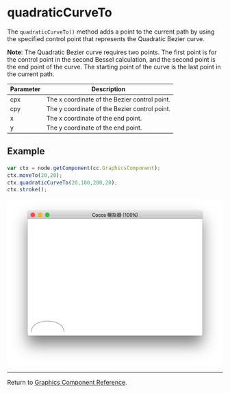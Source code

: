 # quadraticCurveTo

The `quadraticCurveTo()` method adds a point to the current path by using the specified control point that represents the Quadratic Bezier curve.

**Note**: The Quadratic Bezier curve requires two points. The first point is for the control point in the second Bessel calculation, and the second point is the end point of the curve. The starting point of the curve is the last point in the current path.

| Parameter | Description |
| -------------- | ----------- |
| cpx | The x coordinate of the Bezier control point. |
| cpy | The y coordinate of the Bezier control point. |
| x | The x coordinate of the end point. |
| y | The y coordinate of the end point. |

## Example

```javascript
var ctx = node.getComponent(cc.GraphicsComponent);
ctx.moveTo(20,20);
ctx.quadraticCurveTo(20,100,200,20);
ctx.stroke();
```

<a href="quadraticCurveTo.png"><img src="quadraticCurveTo.png"></a>

<hr>

Return to [Graphics Component Reference](../graphics.md).
